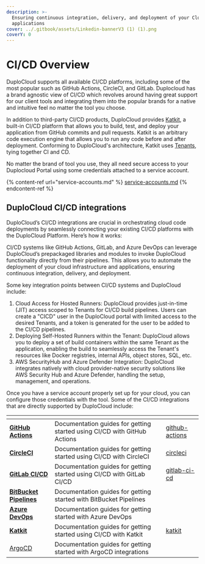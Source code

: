 ```yaml
---
description: >-
  Ensuring continuous integration, delivery, and deployment of your Cloud
  applications
cover: ../.gitbook/assets/Linkedin-bannerV3 (1) (1).png
coverY: 0
---
```


# CI/CD Overview

DuploCloud supports all available CI/CD platforms, including some of the most popular such as GitHub Actions, CircleCI, and GitLab. Duplocloud has a brand agnostic view of CI/CD which revolves around having great support for our client tools and integrating them into the popular brands for a native and intuitive feel no matter the tool you choose.&#x20;

In addition to third-party CI/CD products, DuploCloud provides [Katkit](katkit/), a built-in CI/CD platform that allows you to build, test, and deploy your application from GitHub commits and pull requests. Katkit is an arbitrary code execution engine that allows you to run any code before and after deployment. Conforming to DuploCloud's architecture, Katkit uses [Tenants](../welcome-to-duplocloud/application-focused-interface-duplocloud-architecture/duplocloud-common-components/tenant.md), tying together CI and CD.

No matter the brand of tool you use, they all need secure access to your Duplocloud Portal using some credentials attached to a service account.&#x20;

{% content-ref url="service-accounts.md" %}
[service-accounts.md](service-accounts.md)
{% endcontent-ref %}

## DuploCloud CI/CD integrations

DuploCloud’s CI/CD integrations are crucial in orchestrating cloud code deployments by seamlessly connecting your existing CI/CD platforms with the DuploCloud Platform. Here’s how it works:

CI/CD systems like GitHub Actions, GitLab, and Azure DevOps can leverage DuploCloud’s prepackaged libraries and modules to invoke DuploCloud functionality directly from their pipelines. This allows you to automate the deployment of your cloud infrastructure and applications, ensuring continuous integration, delivery, and deployment.

Some key integration points between CI/CD systems and DuploCloud include:

1. Cloud Access for Hosted Runners: DuploCloud provides just-in-time (JIT) access scoped to Tenants for CI/CD build pipelines. Users can create a "CICD" user in the DuploCloud portal with limited access to the desired Tenants, and a token is generated for the user to be added to the CI/CD pipelines.
2. Deploying Self-Hosted Runners within the Tenant: DuploCloud allows you to deploy a set of build containers within the same Tenant as the application, enabling the build to seamlessly access the Tenant's resources like Docker registries, internal APIs, object stores, SQL, etc.
3. AWS SecurityHub and Azure Defender Integration: DuploCloud integrates natively with cloud provider-native security solutions like AWS Security Hub and Azure Defender, handling the setup, management, and operations.

Once you have a service account properly set up for your cloud, you can configure those credentials with the tool. Some of the CI/CD integrations that are directly supported by DuploCloud include:

<table data-view="cards"><thead><tr><th></th><th></th><th data-hidden data-card-target data-type="content-ref"></th></tr></thead><tbody><tr><td><a href="github-actions/"><strong>GitHub Actions</strong></a></td><td>Documentation guides for getting started using CI/CD with GitHub Actions</td><td><a href="github-actions/">github-actions</a></td></tr><tr><td><a href="circleci/"><strong>CircleCI</strong></a></td><td>Documentation guides for getting started using CI/CD with CircleCI</td><td><a href="circleci/">circleci</a></td></tr><tr><td><a href="gitlab-ci-cd/"><strong>GitLab CI/CD</strong></a></td><td>Documentation guides for getting started using CI/CD with GitLab CI/CD</td><td><a href="gitlab-ci-cd/">gitlab-ci-cd</a></td></tr><tr><td><a href="bitbucket-pipelines/"><strong>BitBucket Pipelines</strong></a></td><td>Documentation guides for getting started with BitBucket Pipelines</td><td></td></tr><tr><td><a href="azure-pipelines/"><strong>Azure DevOps</strong></a></td><td>Documentation guides for getting started with Azure DevOps</td><td></td></tr><tr><td><a href="katkit/"><strong>Katkit</strong></a></td><td>Documentation guides for getting started using CI/CD with Katkit</td><td><a href="katkit/">katkit</a></td></tr><tr><td><a href="argocd.md">ArgoCD</a></td><td>Documentation guides for getting started with ArgoCD integrations</td><td></td></tr></tbody></table>
